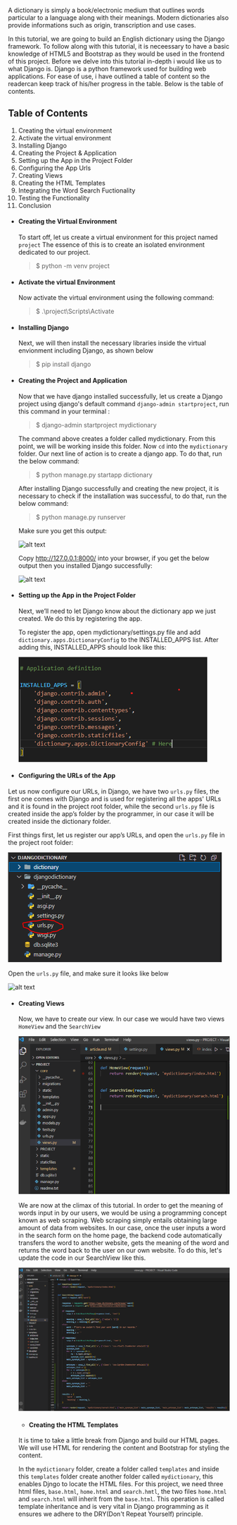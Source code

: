 A dictionary is simply a book/electronic medium that outlines words particular to a language along with their meanings. Modern dictionaries also provide informations such as origin, transcription and use cases.

In this tutorial, we are going to build an English dictionary using the Django framework. To follow along with this tutorial, it is neceessary to have a basic knowledge of HTML5 and Bootstrap as they would be used in the frontend of this project. Before we delve into this tutorial in-depth i would like us to what Django is. Django is a python framework used for building web applications. For ease of use, i have outlined a table of content so the readercan keep track of his/her progress in the table. Below is the table of contents.

## Table of Contents

1. Creating the virtual environment
2. Activate the virtual environment
3. Installing Django
4. Creating the Project & Application
5. Setting up the App in the Project Folder
6. Configuring the App Urls
7. Creating Views
8. Creating the HTML Templates
9. Integrating the Word Search Fuctionality
10. Testing the Functionality
11. Conclusion

- #### Creating the Virtual Environment

  To start off, let us create a virtual environment for this project named `project` The essence of this is to create an isolated environment dedicated to our project.

  > $ python -m venv project

- #### Activate the virtual Environment

  Now activate the virtual environment using the following command:

  > $ .\project\Scripts\Activate

- #### Installing Django

  Next, we will then install the necessary libraries inside the virtual envionment including Django, as shown below

  > $ pip install django

- #### Creating the Project and Application

  Now that we have django installed successfully, let us create a Django project using django's default command `django-admin startproject`, run this command in your terminal :

  > $ django-admin startproject mydictionary

  The command above creates a folder called mydictionary. From this point, we will be working inside this folder. Now `cd` into the `mydictionary` folder. Our next line of action is to create a django app. To do that, run the below command:

  > $ python manage.py startapp dictionary

  After installing Django successfully and creating the new project, it is necessary to check if the installation was successful, to do that, run the below command:

  > $ python manage.py runserver

  Make sure you get this output:

  ![alt text](https://www.thepythoncode.com/media/articles/build-dictionary-app-with-django-and-pydictionary-api-python/python_manage.py_runserver.png)

  Copy http://127.0.0.1:8000/ into your browser, if you get the below output then you installed Django successfully:

  ![alt text](https://www.thepythoncode.com/media/articles/build-dictionary-app-with-django-and-pydictionary-api-python/Django_installed.png)



- #### Setting up the App in the Project Folder
  Next, we’ll need to let Django know about the dictionary app we just created. We do this by registering the app.

  To register the app, open mydictionary/settings.py file and add `dictionary.apps.DictionaryConfig` to the INSTALLED_APPS list. After adding this, INSTALLED_APPS should look like this:

  ![alt text](/static/Screenshot%202022-07-06%20224741.png)


- #### Configuring the URLs of the App
Let us now configure our URLs, in Django, we have two `urls.py` files, the first one comes with Django and is used for registering all the apps' URLs and it is found in the project root folder, while the second `urls.py` file is created inside the app’s folder by the programmer, in our case it will be created inside the dictionary folder.

First things first, let us register our app’s URLs, and open the `urls.py` file in the project root folder:

![alt text](/static/urls.py2.png)

Open the `urls.py` file, and make sure it looks like below

![alt text](https://i.stack.imgur.com/nU0Sj.png)

- #### Creating Views
  Now, we have to create our view. In our case we would have two views `HomeView` and the `SearchView`

  ![alt text](/static/1.png)
  
  We are now at the climax of this tutorial. In order to get the meaning of words input in by our users, we would be using a programming concept known as web scraping. Web scraping simply entails obtaining large amount of data from websites. In our case, once the user inputs a word in the search form on the home page, the backend code automatically transfers the word to another website, gets the meaning of the word and returns the word back to the user on our own website.
  To do this, let's update the code in our SearchView like this.

  ![alt text](/static/2.png)


  - #### Creating the HTML Templates
  It is time to take a little break from Django and build our HTML pages. We will use HTML for rendering the content and Bootstrap for styling the content.

  In the `mydictionary` folder, create a folder called `templates` and inside this `templates` folder create another folder called `mydictionary`, this enables Djngo to locate the HTML files.
  For this project, we need three html files, `base.html`, `home.html` and `search.hmtl`, the two files `home.html` and `search.html` will inherit from the `base.html`. This operation is called template inheritance and is very vital in Django programming as it ensures we adhere to the DRY(Don't Repeat Yourself) principle.
